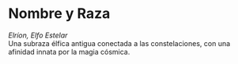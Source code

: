 # Nombre y Raza

*Elríon, Elfo Estelar*  
Una subraza élfica antigua conectada a las constelaciones, con una afinidad innata por la magia cósmica.

